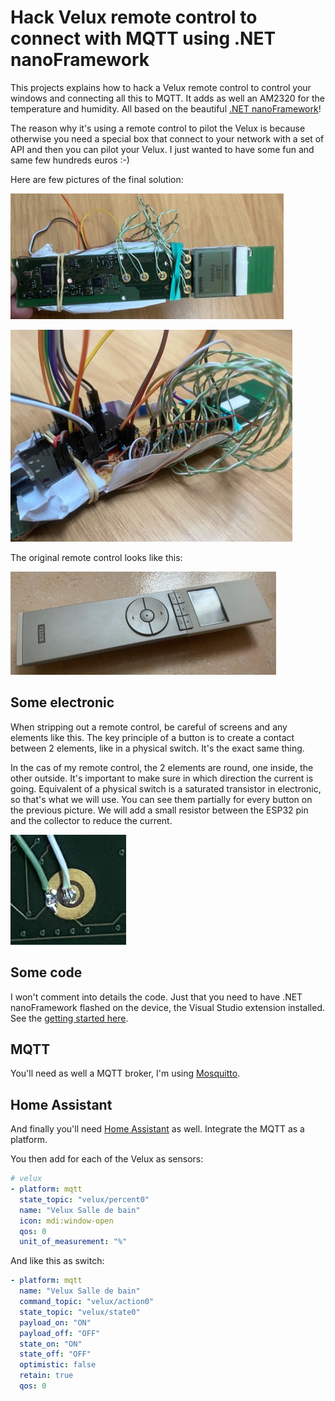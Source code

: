 # Hack Velux remote control to connect with MQTT using .NET nanoFramework

This projects explains how to hack a Velux remote control to control your windows and connecting all this to MQTT. It adds as well an AM2320 for the temperature and humidity. All based on the beautiful [.NET nanoFramework](https://github.com/nanoFramework)!

The reason why it's using a remote control to pilot the Velux is because otherwise you need a special box that connect to your network with a set of API and then you can pilot your Velux. I just wanted to have some fun and same few hundreds euros :-)

Here are few pictures of the final solution:

![remote front](./docs/remote-front.jpg)

![remote back](./docs/remote-back.jpg)

The original remote control looks like this:

![remote original](./docs/remote-full.jpg)

## Some electronic

When stripping out a remote control, be careful of screens and any elements like this. The key principle of a button is to create a contact between 2 elements, like in a physical switch. It's the exact same thing.

In the cas of my remote control, the 2 elements are round, one inside, the other outside. It's important to make sure in which direction the current is going. Equivalent of a physical switch is a saturated transistor in electronic, so that's what we will use. You can see them partially for every button on the previous picture. We will add a small resistor between the ESP32 pin and the collector to reduce the current.

![button](./docs/soldering.png)

## Some code

I won't comment into details the code. Just that you need to have .NET nanoFramework flashed on the device, the Visual Studio extension installed. See the [getting started here](https://docs.nanoframework.net/content/getting-started-guides/getting-started-managed.html).

## MQTT

You'll need as well a MQTT broker, I'm using [Mosquitto](https://www.mosquitto.org/).

## Home Assistant

And finally you'll need [Home Assistant](https://www.home-assistant.io/) as well. Integrate the MQTT as a platform.

You then add for each of the Velux as sensors:

```yml
# velux
- platform: mqtt
  state_topic: "velux/percent0"
  name: "Velux Salle de bain"
  icon: mdi:window-open
  qos: 0
  unit_of_measurement: "%"
```

And like this as switch:

```yml
- platform: mqtt
  name: "Velux Salle de bain"
  command_topic: "velux/action0"
  state_topic: "velux/state0"
  payload_on: "ON"
  payload_off: "OFF"
  state_on: "ON"
  state_off: "OFF"
  optimistic: false
  retain: true  
  qos: 0
```
